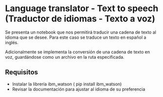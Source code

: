 # Language translator - Text to speech (Traductor de idiomas - Texto a voz)

Se presenta un notebook que nos permitirá traducir una cadena de texto al idioma que se desee. Para este caso se traduce un texto en español a inglés.

Adicionalmente se implementa la conversión de una cadena de texto en voz, guardándose como un archivo en la ruta especificada.

## Requisitos

- Instalar la librería ibm_watson ( pip install ibm_watson)
- Revisar la documentación para ajustar al idioma de su preferencia

